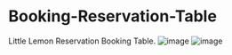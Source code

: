# Booking-Reservation-Table
 Little Lemon Reservation Booking Table.
![image](https://user-images.githubusercontent.com/53150676/215092214-a1d706a0-fbd6-43a3-a225-cd6e0f9ab102.png)
![image](https://user-images.githubusercontent.com/53150676/215092315-2c08ddf6-9db9-42c8-b85b-472d28f0185d.png)
